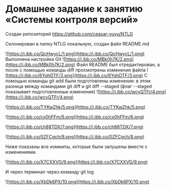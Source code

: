 # Домашнее задание к занятию «Системы контроля версий»

Создан репозиторий https://github.com/ceasar-yuyu/NTLG

Склонирован в папку NTLG локальную, создан файл README.md

![https://i.ibb.co/QcHwycL/1.png](https://i.ibb.co/QcHwycL/1.png)
Выполнена настройка Git
![https://i.ibb.co/MBk0h7K/2.png](https://i.ibb.co/MBk0h7K/2.png)
Файл README был отредактирован, а после с помощью команды diff просмотрены изменения файла
![https://i.ibb.co/6YqhDTF/3.png](https://i.ibb.co/6YqhDTF/3.png)
С помощью команды git add были подготовлены изменения: в этом разница между командами git diff и git diff --staged (флаг --staged показывает подготовленные изменения)
![https://i.ibb.co/wcyQTFr/4.png](https://i.ibb.co/wcyQTFr/4.png)

![https://i.ibb.co/TYKwZhk/5.png](https://i.ibb.co/TYKwZhk/5.png)

![https://i.ibb.co/cx0hFFm/6.png](https://i.ibb.co/cx0hFFm/6.png)

![https://i.ibb.co/ch88TDX/7.png](https://i.ibb.co/ch88TDX/7.png)

![https://i.ibb.co/0ZFCgch/8.png](https://i.ibb.co/0ZFCgch/8.png)

Ниже показаны все коммиты, которые были запушены вместе с изменениями. 

![https://i.ibb.co/X7CXXVG/9.png](https://i.ibb.co/X7CXXVG/9.png)

И через терминал через команду git log

![https://i.ibb.co/XbDk6PX/10.png](https://i.ibb.co/XbDk6PX/10.png)
